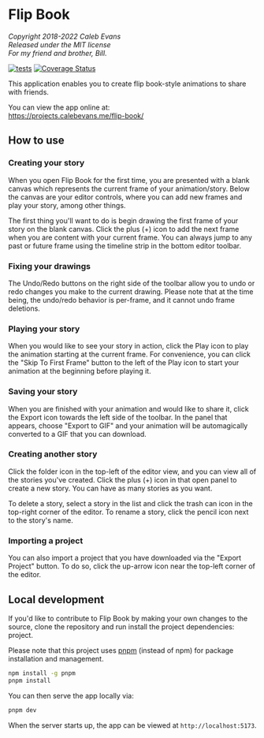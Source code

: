 # Flip Book

*Copyright 2018-2022 Caleb Evans*  
*Released under the MIT license*  
*For my friend and brother, Bill.*

[![tests](https://github.com/caleb531/flip-book/actions/workflows/tests.yml/badge.svg)](https://github.com/caleb531/flip-book/actions/workflows/tests.yml)
[![Coverage Status](https://coveralls.io/repos/github/caleb531/flip-book/badge.svg?branch=main)](https://coveralls.io/github/caleb531/flip-book?branch=main)

This application enables you to create flip book-style animations to share with
friends.

You can view the app online at:  
https://projects.calebevans.me/flip-book/

## How to use

### Creating your story

When you open Flip Book for the first time, you are presented with a blank
canvas which represents the current frame of your animation/story. Below the
canvas are your editor controls, where you can add new frames and play your
story, among other things.

The first thing you'll want to do is begin drawing the first frame of your story
on the blank canvas. Click the plus (+) icon to add the next frame when you are
content with your current frame. You can always jump to any past or future frame
using the timeline strip in the bottom editor toolbar.

### Fixing your drawings

The Undo/Redo buttons on the right side of the toolbar allow you to undo or redo
changes you make to the current drawing. Please note that at the time being, the
undo/redo behavior is per-frame, and it cannot undo frame deletions.

### Playing your story

When you would like to see your story in action, click the Play icon to play the
animation starting at the current frame. For convenience, you can click the
"Skip To First Frame" button to the left of the Play icon to start your
animation at the beginning before playing it.

### Saving your story

When you are finished with your animation and would like to share it, click the
Export icon towards the left side of the toolbar. In the panel that appears,
choose "Export to GIF" and your animation will be automagically converted to a
GIF that you can download.

### Creating another story

Click the folder icon in the top-left of the editor view, and you can view all
of the stories you've created. Click the plus (+) icon in that open panel to
create a new story. You can have as many stories as you want.

To delete a story, select a story in the list and click the trash can icon in
the top-right corner of the editor. To rename a story, click the pencil icon
next to the story's name.

### Importing a project

You can also import a project that you have downloaded via the "Export Project"
button. To do so, click the up-arrow icon near the top-left corner of the
editor.

## Local development

If you'd like to contribute to Flip Book by making your own changes to the
source, clone the repository and run install the project dependencies:
project.

Please note that this project uses [pnpm][pnpm] (instead of npm) for package
installation and management.

[pnpm]: https://pnpm.io/

```sh
npm install -g pnpm
pnpm install
```

You can then serve the app locally via:

```sh
pnpm dev
```

When the server starts up, the app can be viewed at `http://localhost:5173`.
